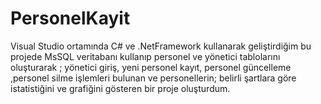 # PersonelKayit
Visual Studio ortamında C# ve .NetFramework kullanarak geliştirdiğim bu projede MsSQL veritabanı kullanıp personel ve yönetici tablolarını oluşturarak ; yönetici giriş, yeni personel kayıt, personel güncelleme ,personel silme işlemleri bulunan ve personellerin; belirli şartlara göre istatistiğini ve grafiğini gösteren bir proje oluşturdum.
